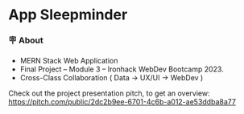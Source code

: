 # App Sleepminder

### 🪧 About
- MERN Stack Web Application
- Final Project – Module 3 – Ironhack WebDev Bootcamp 2023.
- Cross-Class Collaboration ( Data → UX/UI → WebDev )

Check out the project presentation pitch, to get an overview: https://pitch.com/public/2dc2b9ee-6701-4c6b-a012-ae53ddba8a77
